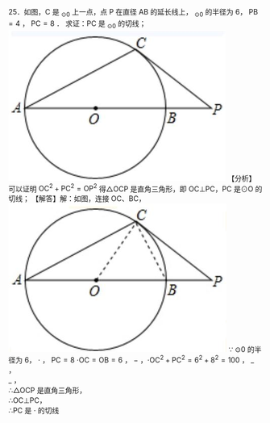 25．如图，C 是 $_ { \odot 0 }$ 上一点，点 P 在直径 AB 的延长线上， $_ { \odot 0 }$ 的半径为 6， $\mathrm { P B } { = } 4$ ， $\mathrm { P C } { = } 8$ ． 求证：PC 是 $_ { \odot 0 }$ 的切线；
![](<../../qs_image_DB/专题3-6__圆的综合（27类题型）（解析版）/e6b712884446f75b80cfecfb0091e8503cb132e1a9979b2247dfd3771de46327.jpg>)
【分析】可以证明 $\mathrm { O C } ^ { 2 } { + } \mathrm { P C } ^ { 2 } { = } \mathrm { O P } ^ { 2 }$ 得△OCP 是直角三角形，即 OC⊥PC，PC 是⊙O 的切线；
【解答】解：如图，连接 OC、BC，
![](<../../qs_image_DB/专题3-6__圆的综合（27类题型）（解析版）/a582fb4061b36db42858eb863ad1212175e98ed0c227fd4207be183b1f26a4b1.jpg>)
∵ $\odot 0$ 的半径为 6， $\cdot$ ， $\mathrm { P C } { = } 8$ $\scriptstyle \cdot \mathrm { O C } = \mathrm { O B } = 6$ ， $-$ ，$\cdot { \mathrm { O C } } ^ { 2 } + { \mathrm { P C } } ^ { 2 } = 6 ^ { 2 } + 8 ^ { 2 } = 1 0 0$ ， $\_$ ，  
$\_$ ，  
∴△OCP 是直角三角形，  
∴OC⊥PC，  
∴PC 是 $\cdot$ 的切线
